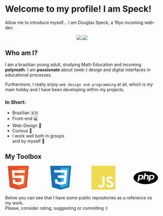# Welcome to my profile! I am Speck!



Allow me to introduce myself...
I am Douglas Speck, a 19yo incoming web-dev.

<p align="center">
  <a href="https://github.com/douglasspeck">
    <img align="center" height="168em" src="https://github-readme-stats.vercel.app/api?username=douglasspeck&count_private=true&show_icons=true&theme=material-palenight&border_radius=10&custom_title=My%20GitHub%20Stats"/>
    <img align="center" height="168em" src="https://github-readme-stats.vercel.app/api/top-langs/?username=douglasspeck&layout=compact&count_private=true&show_icons=true&theme=material-palenight&border_radius=10"/>
  </a>
</p>



## Who am I?

I am a brazilian young adult, studying Math Education and incoming **polymath**. I am **passionate** about (web-) design and digital interfaces in educational processes.

Furthermore, I really enjoy ```web design and programming``` at all, which is my main hobby and I have been developing within my projects.



### In Short:

- Brazilian 🇧🇷
- Front-end 💻
- Web-Design 🎨
- Curious 🧠
- I work well both in groups  
  and by myself 👥



## My Toolbox
<p style="display: inline_block" align="center">
  <img alt="HTML Logo" height="80" width="80" src="https://raw.githubusercontent.com/devicons/devicon/master/icons/html5/html5-original.svg"/>
  &nbsp;&nbsp;&nbsp;&nbsp;&nbsp;&nbsp;&nbsp;&nbsp;&nbsp;&nbsp;&nbsp;&nbsp;&nbsp;
  <img alt="CSS Logo" height="80" width="80" src="https://raw.githubusercontent.com/devicons/devicon/master/icons/css3/css3-original.svg"/>
  &nbsp;&nbsp;&nbsp;&nbsp;&nbsp;&nbsp;&nbsp;&nbsp;&nbsp;&nbsp;&nbsp;&nbsp;&nbsp;
  <img alt="JavaScript Logo" height="80" width="80" src="https://raw.githubusercontent.com/devicons/devicon/master/icons/javascript/javascript-plain.svg"/>
  &nbsp;&nbsp;&nbsp;&nbsp;&nbsp;&nbsp;&nbsp;&nbsp;&nbsp;&nbsp;&nbsp;&nbsp;&nbsp;
  <img alt="PHP Logo" height="80" width="80" src="https://raw.githubusercontent.com/devicons/devicon/master/icons/php/php-plain.svg"/>
</p>



<p>
  Below you can see that I have some public repositories as a reference os my work. <br>
  Please, consider rating, suggesting or commiting :)
</p>
